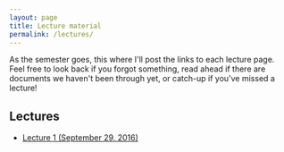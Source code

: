 ```yaml
---
layout: page
title: Lecture material
permalink: /lectures/
---
```


As the semester goes, this where I'll post the links to each lecture page. Feel free to look back if you forgot something, read ahead if there are documents we haven't been through yet, or catch-up if you've missed a lecture!

## Lectures

- [Lecture 1 (September 29, 2016)](http://www.marccataford.xyz/IntroToProgramming-Fall2016/Lecture-1/)
